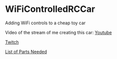 # WiFiControlledRCCar
Adding WiFi controls to a cheap toy car

Video of the stream of me creating this car:
[Youtube](https://www.youtube.com/watch?v=UqiDpNX2nLY)

[Twitch](https://www.twitch.tv/videos/172007805)

[List of Parts Needed](http://s.click.aliexpress.com/e/JQ7YVny)
